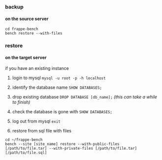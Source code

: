### backup

#### on the source server

```
cd frappe-bench
bench restore --with-files
```


### restore

#### on the target server

if you have an existing instance

1. login to mysql
`mysql -u root -p -h localhost`

2. identify the database name
`SHOW DATABASES;`

3. drop existing database
`DROP DATABASE [db_name];`
_(this can take a while to finish)_

4. check the database is gone with
`SHOW DATABASES;`

5. log out from mysql
`exit`

6. restore from sql file with files

```
cd ~/frappe-bench
bench --site [site_name] restore --with-public-files [/path/to/file.tar] --with-private-files [/path/to/file.tar] [/path/to/file.sql]
```


